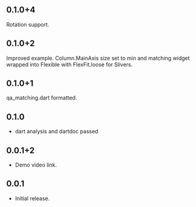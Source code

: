 ## 0.1.0+4

Rotation support.

## 0.1.0+2

Improved example. Column.MainAxis size set to min and matching widget wrapped into Flexible with FlexFit.loose for Slivers.

## 0.1.0+1

qa_matching.dart formatted.

## 0.1.0

* dart analysis and dartdoc passed

## 0.0.1+2

* Demo video link.

## 0.0.1

* Initial release.
